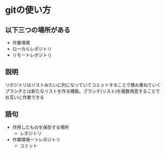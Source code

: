 # gitの使い方
## 以下三つの場所がある
- 作業環境
- ローカルレポジトリ
- リモートレポジトリ
## 説明
リポジトリはリストみたいに列になっていてコミットすることで積み重ねていく<br>ブランチとは新たなリストを作る機能。ブランチ(リスト)を複数用意することでお互いに作業できる
## 語句
- 作用したものを保存する場所
  - レポジトリ
- 作業環境ー＞レポジトリ
  - コミット